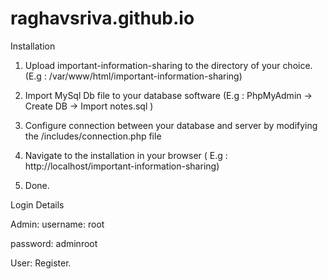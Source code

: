 # raghavsriva.github.io
Installation
1) Upload important-information-sharing to the directory of your choice. (E.g : /var/www/html/important-information-sharing)

2) Import MySql Db file to your database software (E.g : PhpMyAdmin -> Create DB -> Import notes.sql )

3) Configure connection between your database and server by modifying the /includes/connection.php file

4) Navigate to the installation in your browser ( E.g : http://localhost/important-information-sharing)

5) Done.


Login Details

Admin:
username: root

password: adminroot

User: 
Register.



